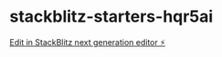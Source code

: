 # stackblitz-starters-hqr5ai

[Edit in StackBlitz next generation editor ⚡️](https://stackblitz.com/~/github.com/bcrhbrhcdb/stackblitz-starters-hqr5ai)